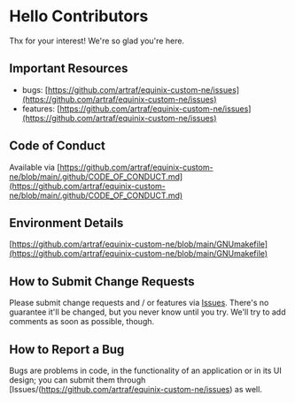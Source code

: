 # Hello Contributors

Thx for your interest! We're so glad you're here.

## Important Resources

- bugs: [https://github.com/artraf/equinix-custom-ne/issues](https://github.com/artraf/equinix-custom-ne/issues)
- features: [https://github.com/artraf/equinix-custom-ne/issues](https://github.com/artraf/equinix-custom-ne/issues)

## Code of Conduct

Available via [https://github.com/artraf/equinix-custom-ne/blob/main/.github/CODE_OF_CONDUCT.md](https://github.com/artraf/equinix-custom-ne/blob/main/.github/CODE_OF_CONDUCT.md)

## Environment Details

[https://github.com/artraf/equinix-custom-ne/blob/main/GNUmakefile](https://github.com/artraf/equinix-custom-ne/blob/main/GNUmakefile)

## How to Submit Change Requests

Please submit change requests and / or features via [Issues](https://github.com/artraf/equinix-custom-ne/issues). There's no guarantee it'll be changed, but you never know until you try. We'll try to add comments as soon as possible, though.

## How to Report a Bug

Bugs are problems in code, in the functionality of an application or in its UI design; you can submit them through [Issues/(https://github.com/artraf/equinix-custom-ne/issues) as well.
